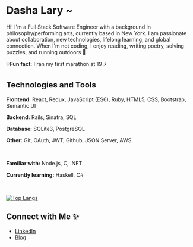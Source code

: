 # Dasha Lary ~

<div style='font-family:inter;'>

<p style='font-family:inter;'> Hi! I'm a Full Stack Software Engineer with a background in philosophy/performing arts, currently based in New York. I am passionate about collaboration, new technologies, lifelong learning, and global connection. When I'm not coding, I enjoy reading, writing poetry, solving puzzles, and running outdoors 🌱 </p>


 💡**Fun fact:** I ran my first marathon at 19 ⚡
 


## Technologies and Tools 

**Frontend:** React, Redux, JavaScript (ES6), Ruby, HTML5, CSS, Bootstrap, Semantic UI

**Backend:** Rails, Sinatra, SQL

**Database:** SQLite3, PostgreSQL

**Other:** Git, OAuth, JWT, Github, JSON Server, AWS

<br>

**Familiar with:** Node.js, C, .NET

**Currently learning:** Haskell, C#

<br>

[![Top Langs](https://github-readme-stats.vercel.app/api/top-langs/?username=dashalary&layout=compact&langs_count=8)]()



## Connect with Me ✨

- [LinkedIn](https://www.linkedin.com/in/dasha-lary/)
- [Blog](https://dasha-lary.medium.com)

</div>

<!--
**dashalary/dashalary** is a ✨ _special_ ✨ repository because its `README.md` (this file) appears on your GitHub profile.

Here are some ideas to get you started:

- 🔭 I’m currently working on ...
- 🌱 I’m currently learning ...
- 👯 I’m looking to collaborate on ...
- 🤔 I’m looking for help with ...
- 💬 Ask me about ...
- 📫 How to reach me: ...
- 😄 Pronouns: ...
- ⚡ Fun fact: ...
-->
